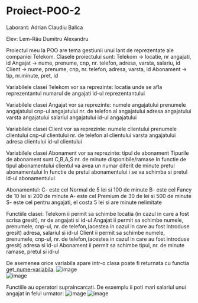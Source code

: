 # Proiect-POO-2

Laborant: Adrian Claudiu Balica

Elev: Lem-Rău Dumitru Alexandru


Proiectul meu la POO are tema gestiunii unui lant de reprezentate ale companiei Telekom.
Clasele proiectului sunt: Telekom    -> locatie, nr angajati, id
                          Angajat    -> nume, prenume, cnp, nr. telefon, adresa, varsta, salariu, id
                          Client     -> nume, prenume, cnp, nr. telefon, adresa, varsta, id
                          Abonament  -> tip, nr.minute, pret, id
                          
Variabilele clasei Telekom vor sa reprezinte: locatia unde se afla reprezentantul
                                              numarul de angajati
                                              id-ul reprezentantului


Variabilele clasei Angajat vor sa reprezinte: numele angajatului
                                              prenumele angajatului
                                              cnp-ul angajatului
                                              nr. de telefon al angajatului
                                              adresa angajatului
                                              varsta angajatului
                                              salariul angajatului
                                              id-ul angajatului


Variabilele clasei Client vor sa reprezinte: numele clientului
                                             prenumele clientului
                                             cnp-ul clientului
                                             nr. de telefon al clientului
                                             varsta angajatului
                                             adresa clientului
                                             id-ul clientului



Variabilele clasei Abonament vor sa reprezinte: tipul de abonament                    Tipurile de abonament sunt C,B,A,S
                                                nr. de minute disponibile/ramase      In functie de tipul abonamentului clientul va avea un numar diferit de minute
                                                pretul abonamentului                  In functie de pretul abonamentului i se va schimba si pretul
                                                id-ul abonamentului


Abonamentul: C- este cel Normal de 5 lei si 100 de minute
             B- este cel Fancy de 10 lei si 200 de minute
             A- este cel Premium de 30 de lei si 500 de minute
             S- este cel pentru angajati, el costa 5 lei si are minute nelimitate


Functiile clasei: Telekom ii permit sa schimbe locatia (in cazul in care a fost scrisa gresit), nr de angajati si id-ul
                  Angajat ii permit sa schimbe numele, prenumele, cnp-ul, nr. de telefon,(acestea in cazul in care au fost introduse gresit) adresa, salariul si id-ul
                  Client ii permit sa schimbe numele, prenumele, cnp-ul, nr. de telefon,(acestea in cazul in care au fost introduse gresit) adresa si id-ul
                  Abonament ii permit sa schimbe tipul, nr. de minute ramase, pretul si id-ul

De asemenea orice variabila apare intr-o clasa poate fi returnata cu functia get_[nume-variabila]().
![image](https://user-images.githubusercontent.com/93475691/164320550-7567b312-a4f0-46f2-8423-1234e3816311.png)
<br/>
![image](https://user-images.githubusercontent.com/93475691/164320593-5dff81bc-fe91-42b3-aaac-ad29a59f0f74.png)

Functiile au operatori supraincarcati.
De esxemplu ii poti mari salariul unui angajat in felul urmator:
![image](https://user-images.githubusercontent.com/93475691/164321523-030286a6-4335-4e7d-8318-3a184a8dc704.png)
![image](https://user-images.githubusercontent.com/93475691/164321580-c308dee5-1e42-4a10-b3ba-7c27b7d1bbdf.png)







